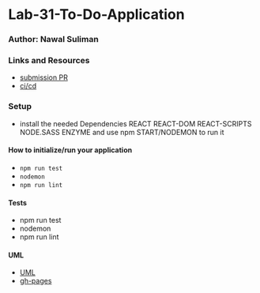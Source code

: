 # Lab-31-To-Do-Application

### Author: Nawal Suliman 

### Links and Resources
- [submission PR](https://github.com/401-advanced-javascript-Nawal/Lab-31-To-Do-Application/pull/1)
- [ci/cd](https://github.com/401-advanced-javascript-Nawal/Lab-31-To-Do-Application/actions)

### Setup
- install the needed Dependencies REACT REACT-DOM REACT-SCRIPTS NODE.SASS ENZYME and use npm START/NODEMON to run it 

#### How to initialize/run your application 
- `npm run test`
- `nodemon`
- `npm run lint` 

#### Tests
- npm run test
- nodemon  
- npm run lint 

#### UML
- [UML]()
- [gh-pages](https://401-advanced-javascript-nawal.github.io/Lab-31-To-Do-Application/)
